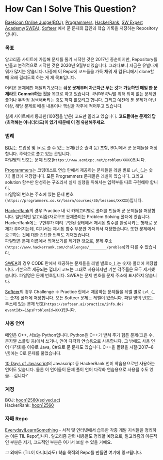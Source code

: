 # How Can I Solve This Question?

[Baekjoon Online Judge(BOJ)](https://www.acmicpc.net/), [Programmers](https://programmers.co.kr/learn/challenges), [HackerRank](https://www.hackerrank.com/dashboard), [SW Expert Academy(SWEA)](https://swexpertacademy.com/main/main.do), [Softeer](https://softeer.ai/index.do) 에서 푼 문제의 답안과 학습 기록을 저장하는 Repository입니다.

### 목표
알고리즘 사이트에 가입해 문제를 풀기 시작한 것은 2017년 중순이지만, Repository를 만들고 본격적으로 시작한 것은 2020년 9월부터였습니다. 그러다보니 지금은 유별나게 뭐가 많지는 않습니다. 나중에 이 Repo에 코드들을 가득 채워 새 컴퓨터에서 clone할 때 오래 걸리도록 하는 게 제 목표입니다.

어려운 문제에만 매달리기보다는 **쉬운 문제부터 차근차근 푸는 것**과 **가능하면 매일 한 문제라도 Commit하는 것**을 목표로 하고 있습니다. *하루에 하나*를 위해 의미 없는 문제만 풀거나 무작정 검색해버리는 것도 하지 않으려고 합니다. 그리고 예전에 푼 문제가 아닌 이상, 해당 문제로 배운 내용이나 핵심을 각주에 적어두고 있습니다.

실제 사이트에서 통과한(100점을 받은) 코드만 올리고 있습니다. **코드들에는 문제의 답(최적해는 아니더라도)이 있기 때문에 이 점 유념해주세요.**

### 범례
[BOJ](https://github.com/showmanlee/HowCanISolveThisQuestion/tree/master/BOJ)는 드립성 및 txt로 풀 수 있는 문제(단순 출력 등) 포함, BOJ에서 푼 문제들을 저장합니다. 주력으로 풀고 있는 곳입니다.   
파일명의 번호는 문제 번호(`https://www.acmicpc.net/problem/XXXX`)입니다.

[Programmers](https://github.com/showmanlee/HowCanISolveThisQuestion/tree/master/Programmers)는 코딩테스트 연습 란에서 제공하는 문제들을 레벨 별로 `Lvl_`(_는 숫자) 폴더에 저장합니다. 모든 Programmers 문제들은 레벨이 있습니다. 그리고 solution 함수만 완성하는 구조라서 실제 실행을 위해서는 입력부를 따로 구현해야 합니다.     
파일명의 번호는 주소에 있는 문제 번호(`https://programmers.co.kr/learn/courses/30/lessons/XXXXX`)입니다.

[HackerRank](https://github.com/showmanlee/HowCanISolveThisQuestion/tree/master/HackerRank)의 경우 Practice 내 각 카테고리별로 폴더를 만들어 푼 문제들을 저장합니다. 일반적인 알고리즘/자료구조 문제풀이는 Problem Solving 폴더에 있습니다. HackerRank에는 구현부가 미리 구현된 상태에서 제시된 함수를 완성시키는 형태로 문제가 주어지는데, 여기서는 제시된 함수 부분만 가져와서 저장했습니다. 또한 문제에서 요구하는 것에 대한 간단한 번역도 기재했습니다.      
파일명은 문제 이름에서 띄어쓰기를 제거한 것으로, 문제 주소(`https://www.hackerrank.com/challenges/________/problem`)와 다를 수 있습니다.

[SWEA](https://github.com/showmanlee/HowCanISolveThisQuestion/tree/master/SWEA)의 경우 CODE 란에서 제공하는 문제들을 레벨 별로 `D_`(_는 숫자) 폴더에 저장합니다. 기본으로 제공되는 껍데기 코드는 그대로 사용하지만 기본 각주들은 모두 제거했습니다. 파일명은 문제 번호입니다. SWEA는 문제 번호를 문제 주소에 표시하지 않습니다.

[Softeer](https://github.com/showmanlee/HowCanISolveThisQuestion/tree/master/Softeer)의 경우 Challenge -> Practice 란에서 제공하는 문제들을 레벨 별로 `Lvl_`(_는 숫자) 폴더에 저장합니다. 모든 Softeer 문제는 레벨이 있습니다. 파일 명의 번호는 주소에 있는 문제 번호(`https://softeer.ai/practice/info.do?eventIdx=1&psProblemId=XXX`)입니다.

### 사용 언어 
메인은 C++, 서브는 Python입니다. Python은 C++가 받쳐 주기 힘든 문제(크은 수, 문자열 스플릿 등)에서 쓰거나, 언어 다각화 연습용으로 사용합니다. 그 밖에도 사용 언어 다각화를 이유로 Java, C#으로 푼 문제도 있습니다. C++을 몰랐을 시절(2017~8년)에는 C로 문제를 풀었습니다.

[10 Days of Javascript](https://www.hackerrank.com/domains/tutorials/10-days-of-javascript)의 Javascript 등 HackerRank 언어 학습용으로만 사용하는 언어도 있습니다. 물론 이 언어들이 문제 풀이 언어 다각화 연습용으로 사용될 수도 있을... 겁니다?

### 계정
BOJ: [hoon12560](https://www.acmicpc.net/user/hoon12560)([solved.ac](https://solved.ac/profile/hoon12560))      
HackerRank: [hoon12560](https://www.hackerrank.com/hoon12560) 


### 자매 Repo

[EverydayILearnSomething](https://github.com/showmanlee/EverydayILearnSomething) - 서적 및 인터넷에서 습득한 각종 개발 지식들을 정리하는 이론 TIL Repo입니다. 알고리즘 관련 내용들도 정리할 예정으로, 알고리즘의 이론적인 부분은 저기, 코드적인 부분은 여기서 보실 수 있을 거예요.

그 외에도 (TIL이 아니더라도) 학습 목적의 Repo를 만들면 여기에 링크됩니다.